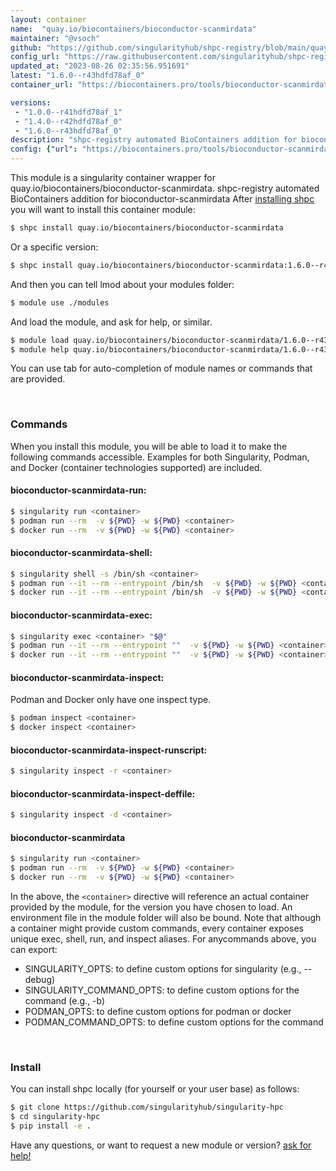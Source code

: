 ```yaml
---
layout: container
name:  "quay.io/biocontainers/bioconductor-scanmirdata"
maintainer: "@vsoch"
github: "https://github.com/singularityhub/shpc-registry/blob/main/quay.io/biocontainers/bioconductor-scanmirdata/container.yaml"
config_url: "https://raw.githubusercontent.com/singularityhub/shpc-registry/main/quay.io/biocontainers/bioconductor-scanmirdata/container.yaml"
updated_at: "2023-08-26 02:35:56.951691"
latest: "1.6.0--r43hdfd78af_0"
container_url: "https://biocontainers.pro/tools/bioconductor-scanmirdata"

versions:
 - "1.0.0--r41hdfd78af_1"
 - "1.4.0--r42hdfd78af_0"
 - "1.6.0--r43hdfd78af_0"
description: "shpc-registry automated BioContainers addition for bioconductor-scanmirdata"
config: {"url": "https://biocontainers.pro/tools/bioconductor-scanmirdata", "maintainer": "@vsoch", "description": "shpc-registry automated BioContainers addition for bioconductor-scanmirdata", "latest": {"1.6.0--r43hdfd78af_0": "sha256:52a13438972aa2b982a4d1d55f067528326c2614ae49817c2f1d14f409b3e35d"}, "tags": {"1.0.0--r41hdfd78af_1": "sha256:5c94f71e4580aed50e3f58f8f2093d85567a83e377759776da6ac3455272bc43", "1.4.0--r42hdfd78af_0": "sha256:0ccc3b91e5ba9d67ac1df9b8eeae09a4f915ca76026eb9e3da8c277ee31c9ab2", "1.6.0--r43hdfd78af_0": "sha256:52a13438972aa2b982a4d1d55f067528326c2614ae49817c2f1d14f409b3e35d"}, "docker": "quay.io/biocontainers/bioconductor-scanmirdata"}
---
```


This module is a singularity container wrapper for quay.io/biocontainers/bioconductor-scanmirdata.
shpc-registry automated BioContainers addition for bioconductor-scanmirdata
After [installing shpc](#install) you will want to install this container module:


```bash
$ shpc install quay.io/biocontainers/bioconductor-scanmirdata
```

Or a specific version:

```bash
$ shpc install quay.io/biocontainers/bioconductor-scanmirdata:1.6.0--r43hdfd78af_0
```

And then you can tell lmod about your modules folder:

```bash
$ module use ./modules
```

And load the module, and ask for help, or similar.

```bash
$ module load quay.io/biocontainers/bioconductor-scanmirdata/1.6.0--r43hdfd78af_0
$ module help quay.io/biocontainers/bioconductor-scanmirdata/1.6.0--r43hdfd78af_0
```

You can use tab for auto-completion of module names or commands that are provided.

<br>

### Commands

When you install this module, you will be able to load it to make the following commands accessible.
Examples for both Singularity, Podman, and Docker (container technologies supported) are included.

#### bioconductor-scanmirdata-run:

```bash
$ singularity run <container>
$ podman run --rm  -v ${PWD} -w ${PWD} <container>
$ docker run --rm  -v ${PWD} -w ${PWD} <container>
```

#### bioconductor-scanmirdata-shell:

```bash
$ singularity shell -s /bin/sh <container>
$ podman run --it --rm --entrypoint /bin/sh  -v ${PWD} -w ${PWD} <container>
$ docker run --it --rm --entrypoint /bin/sh  -v ${PWD} -w ${PWD} <container>
```

#### bioconductor-scanmirdata-exec:

```bash
$ singularity exec <container> "$@"
$ podman run --it --rm --entrypoint ""  -v ${PWD} -w ${PWD} <container> "$@"
$ docker run --it --rm --entrypoint ""  -v ${PWD} -w ${PWD} <container> "$@"
```

#### bioconductor-scanmirdata-inspect:

Podman and Docker only have one inspect type.

```bash
$ podman inspect <container>
$ docker inspect <container>
```

#### bioconductor-scanmirdata-inspect-runscript:

```bash
$ singularity inspect -r <container>
```

#### bioconductor-scanmirdata-inspect-deffile:

```bash
$ singularity inspect -d <container>
```



#### bioconductor-scanmirdata

```bash
$ singularity run <container>
$ podman run --rm  -v ${PWD} -w ${PWD} <container>
$ docker run --rm  -v ${PWD} -w ${PWD} <container>
```


In the above, the `<container>` directive will reference an actual container provided
by the module, for the version you have chosen to load. An environment file in the
module folder will also be bound. Note that although a container
might provide custom commands, every container exposes unique exec, shell, run, and
inspect aliases. For anycommands above, you can export:

 - SINGULARITY_OPTS: to define custom options for singularity (e.g., --debug)
 - SINGULARITY_COMMAND_OPTS: to define custom options for the command (e.g., -b)
 - PODMAN_OPTS: to define custom options for podman or docker
 - PODMAN_COMMAND_OPTS: to define custom options for the command

<br>

### Install

You can install shpc locally (for yourself or your user base) as follows:

```bash
$ git clone https://github.com/singularityhub/singularity-hpc
$ cd singularity-hpc
$ pip install -e .
```

Have any questions, or want to request a new module or version? [ask for help!](https://github.com/singularityhub/singularity-hpc/issues)